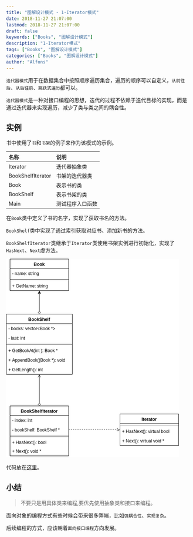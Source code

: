 ```yaml
---
title: "图解设计模式 - 1-Iterator模式"
date: 2018-11-27 21:07:00
lastmod: 2018-11-27 21:07:00
draft: false
keywords: ["Books", "图解设计模式"]
description: "1-Iterator模式"
tags: ["Books", "图解设计模式"]
categories: ["Books", "图解设计模式"]
author: "Alfons"
---
```


`迭代器模式`用于在数据集合中按照顺序遍历集合，遍历的顺序可以自定义，`从前往后`、`从后往前`、`跳跃式遍历`都可以。

`迭代器模式`是一种对接口编程的思想，迭代的过程不依赖于迭代目标的实现，而是通过迭代器来实现遍历，减少了类与类之间的耦合性。

<!--more-->

## 实例

书中使用了`书`和`书架`的例子来作为该模式的示例。

|名称|说明|
|:---|:---|
|Iterator|迭代器抽象类|
|BookShelfIterator|书架的迭代器类|
|Book|表示书的类|
|BookShelf|表示书架的类|
|Main|测试程序入口函数|

在`Book`类中定义了书的名字，实现了获取书名的方法。

`BookShelf`类中实现了通过索引获取对应书、添加新书的方法。

`BookShelfIterator`类继承于`Iterator`类使用书架实例进行初始化，实现了`HasNext`、`Next`虚方法。

![Iterator](/images/Books/ProfessionBooks/图解设计模式/1_Iterator.png)

代码放在[这里](https://github.com/Alfonsxh/DesignPattern/tree/master/Iterator)。

## 小结

> 不要只是用具体类来编程,要优先使用抽象类和接口来编程。

面向对象的编程方式有些时候会带来很多弊端，比如`强耦合性`、`实现复杂`。

后续编程的方式，应该朝着`面向接口编程`方向发展。